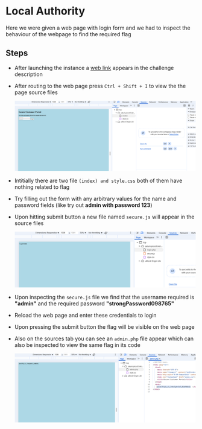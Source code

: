 # Local Authority

Here we were given a web page with login form and we had to inspect the behaviour of the webpage to find the required flag

## Steps
- After launching the instance a [web link](http://saturn.picoctf.net:55604/) appears in the challenge description
- After routing to the web page press `Ctrl + Shift + I` to view the the page source files

    ![Alt text](IMAGES/LocalAuthority(1).png)

- Intitially there are two file `(index) and style.css` both of them have nothing related to flag
- Try filling out the form with any arbitrary values for the name and password fields (like try out **admin with password 123**)
- Upon hitting submit button a new file named `secure.js` will appear in the source files

    ![Alt text](IMAGES/LocalAuthority(2).png)
- Upon inspecting the `secure.js` file we find that the username required is **"admin"** and the required password **"strongPassword098765"**


- Reload the web page and enter these credentials to login
- Upon pressing the submit button the flag will be visible on the web page 

- Also on the sources tab you can see an `admin.php` file appear which can also be inspected to view the same flag in its code
    
    ![alt text](IMAGES/LocalAuthority(3).png)

